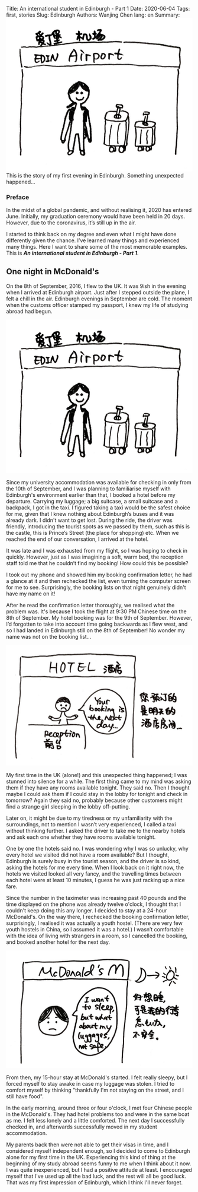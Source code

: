 Title: An international student in Edinburgh - Part 1
Date: 2020-06-04
Tags: first, stories
Slug: Edinburgh
Authors: Wanjing Chen
lang: en
Summary: <img src="/images/macdonald/airport.jpg" alt="" class="headerimg"/> This is the story of my first evening in Edinburgh. Something unexpected happened...


### Preface
In the midst of a global pandemic, and without realising it, 2020 has entered June. Initially, my graduation ceremony would have been held in 20 days. However, due to the coronavirus, it’s still up in the air.

I started to think back on my degree and even what I might have done differently given the chance. I’ve learned many things and experienced many things. Here I want to share some of the most memorable examples. This is ***An international student in Edinburgh - Part 1***.

## One night in McDonald's
On the 8th of September, 2016, I flew to the UK. It was 9ish in the evening when I arrived at Edinburgh airport. Just after I stepped outside the plane, I felt a chill in the air. Edinburgh evenings in September are cold. The moment when the customs officer stamped my passport, I knew my life of studying abroad had begun.

![The image of me arriving the airport](/images/macdonald/airport.jpg)

Since my university accommodation was available for checking in only from the 10th of September, and I was planning to familiarise myself with Edinburgh's environment earlier than that, I booked a hotel before my departure. Carrying my luggage; a big suitcase, a small suitcase and a backpack, I got in the taxi. I figured taking a taxi would be the safest choice for me, given that I knew nothing about Edinburgh’s buses and it was already dark. I didn't want to get lost. During the ride, the driver was friendly, introducing the tourist spots as we passed by them, such as this is the castle, this is Prince’s Street (the place for shopping) etc. When we reached the end of our conversation, I arrived at the hotel.

It was late and I was exhausted from my flight, so I was hoping to check in quickly. However, just as I was imagining a soft, warm bed, the reception staff told me that he couldn’t find my booking! How could this be possible?

I took out my phone and showed him my booking confirmation letter, he had a glance at it and then rechecked the list, even turning the computer screen for me to see. Surprisingly, the booking lists on that night genuinely didn't have my name on it!

After he read the confirmation letter thoroughly, we realised what the problem was. It's because I took the flight at 9:30 PM Chinese time on the 8th of September. My hotel booking was for the 9th of September. However, I’d forgotten to take into account time going backwards as I flew west, and so I had landed in Edinburgh still on the 8th of September! No wonder my name was not on the booking list…

![The image of hotel staff telling me my name was not on the booking list](/images/macdonald/hotel.jpg)

My first time in the UK (alone!) and this unexpected thing happened; I was stunned into silence for a while. The first thing came to my mind was asking them if they have any rooms available tonight. They said no. Then I thought maybe I could ask them if I could stay in the lobby for tonight and check in tomorrow? Again they said no, probably because other customers might find a strange girl sleeping in the lobby off-putting.

Later on, it might be due to my tiredness or my unfamiliarity with the surroundings, not to mention I wasn’t very experienced, I called a taxi without thinking further. I asked the driver to take me to the nearby hotels and ask each one whether they have rooms available tonight.

One by one the hotels said no. I was wondering why I was so unlucky, why every hotel we visited did not have a room available? But I thought, Edinburgh is surely busy in the tourist season, and the driver is so kind, asking the hotels for me every time. When I look back on it right now, the hotels we visited looked all very fancy, and the travelling times between each hotel were at least 10 minutes, I guess he was just racking up a nice fare.

Since the number in the taximeter was increasing past 40 pounds and the time displayed on the phone was already twelve o'clock, I thought that I couldn't keep doing this any longer. I decided to stay at a 24-hour McDonald's. On the way there, I rechecked the booking confirmation letter, surprisingly, I realised it was actually a youth hostel. (There are very few youth hostels in China, so I assumed it was a hotel.) I wasn’t comfortable with the idea of living with strangers in a room, so I cancelled the booking, and booked another hotel for the next day.

![The image of me staying at McDonald's](/images/macdonald/mcdonald.jpg)

From then, my 15-hour stay at McDonald's started. I felt really sleepy, but I forced myself to stay awake in case my luggage was stolen. I tried to comfort myself by thinking "thankfully I'm not staying on the street, and I still have food".

In the early morning, around three or four o'clock, I met four Chinese people in the McDonald's. They had hotel problems too and were in the same boat as me. I felt less lonely and a little comforted. The next day I successfully checked in, and afterwards successfully moved in my student accommodation.

My parents back then were not able to get their visas in time, and I considered myself independent enough, so I decided to come to Edinburgh alone for my first time in the UK. Experiencing this kind of thing at the beginning of my study abroad seems funny to me when I think about it now. I was quite inexperienced, but I had a positive attitude at least. I encouraged myself that I've used up all the bad luck, and the rest will all be good luck. That was my first impression of Edinburgh, which I think I'll never forget.
